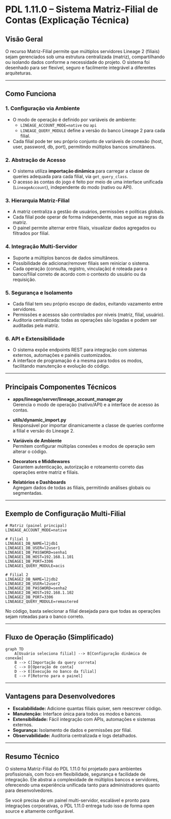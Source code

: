 # PDL 1.11.0 – Sistema Matriz-Filial de Contas (Explicação Técnica)

## Visão Geral
O recurso Matriz-Filial permite que múltiplos servidores Lineage 2 (filiais) sejam gerenciados sob uma estrutura centralizada (matriz), compartilhando ou isolando dados conforme a necessidade do projeto. O sistema foi desenhado para ser flexível, seguro e facilmente integrável a diferentes arquiteturas.

---

## Como Funciona

### 1. Configuração via Ambiente
- O modo de operação é definido por variáveis de ambiente:
  - `LINEAGE_ACCOUNT_MODE=native` ou `api`
  - `LINEAGE_QUERY_MODULE` define a versão do banco Lineage 2 para cada filial.
- Cada filial pode ter seu próprio conjunto de variáveis de conexão (host, user, password, db, port), permitindo múltiplos bancos simultâneos.

### 2. Abstração de Acesso
- O sistema utiliza **importação dinâmica** para carregar a classe de queries adequada para cada filial, via `get_query_class`.
- O acesso às contas do jogo é feito por meio de uma interface unificada (`LineageAccount`), independente do modo (nativo ou API).

### 3. Hierarquia Matriz-Filial
- A matriz centraliza a gestão de usuários, permissões e políticas globais.
- Cada filial pode operar de forma independente, mas segue as regras da matriz.
- O painel permite alternar entre filiais, visualizar dados agregados ou filtrados por filial.

### 4. Integração Multi-Servidor
- Suporte a múltiplos bancos de dados simultâneos.
- Possibilidade de adicionar/remover filiais sem reiniciar o sistema.
- Cada operação (consulta, registro, vinculação) é roteada para o banco/filial correto de acordo com o contexto do usuário ou da requisição.

### 5. Segurança e Isolamento
- Cada filial tem seu próprio escopo de dados, evitando vazamento entre servidores.
- Permissões e acessos são controlados por níveis (matriz, filial, usuário).
- Auditoria centralizada: todas as operações são logadas e podem ser auditadas pela matriz.

### 6. API e Extensibilidade
- O sistema expõe endpoints REST para integração com sistemas externos, automações e painéis customizados.
- A interface de programação é a mesma para todos os modos, facilitando manutenção e evolução do código.

---

## Principais Componentes Técnicos

- **apps/lineage/server/lineage_account_manager.py**  
  Gerencia o modo de operação (nativo/API) e a interface de acesso às contas.

- **utils/dynamic_import.py**  
  Responsável por importar dinamicamente a classe de queries conforme a filial e versão do Lineage 2.

- **Variáveis de Ambiente**  
  Permitem configurar múltiplas conexões e modos de operação sem alterar o código.

- **Decorators e Middlewares**  
  Garantem autenticação, autorização e roteamento correto das operações entre matriz e filiais.

- **Relatórios e Dashboards**  
  Agregam dados de todas as filiais, permitindo análises globais ou segmentadas.

---

## Exemplo de Configuração Multi-Filial

```env
# Matriz (painel principal)
LINEAGE_ACCOUNT_MODE=native

# Filial 1
LINEAGE1_DB_NAME=l2jdb1
LINEAGE1_DB_USER=l2user1
LINEAGE1_DB_PASSWORD=senha1
LINEAGE1_DB_HOST=192.168.1.101
LINEAGE1_DB_PORT=3306
LINEAGE1_QUERY_MODULE=acis

# Filial 2
LINEAGE2_DB_NAME=l2jdb2
LINEAGE2_DB_USER=l2user2
LINEAGE2_DB_PASSWORD=senha2
LINEAGE2_DB_HOST=192.168.1.102
LINEAGE2_DB_PORT=3306
LINEAGE2_QUERY_MODULE=remastered
```

No código, basta selecionar a filial desejada para que todas as operações sejam roteadas para o banco correto.

---

## Fluxo de Operação (Simplificado)

```mermaid
graph TD
    A[Usuário seleciona filial] --> B[Configuração dinâmica de conexão]
    B --> C[Importação da query correta]
    C --> D[Operação de conta]
    D --> E[Execução no banco da filial]
    E --> F[Retorno para o painel]
```

---

## Vantagens para Desenvolvedores

- **Escalabilidade:** Adicione quantas filiais quiser, sem reescrever código.
- **Manutenção:** Interface única para todos os modos e bancos.
- **Extensibilidade:** Fácil integração com APIs, automações e sistemas externos.
- **Segurança:** Isolamento de dados e permissões por filial.
- **Observabilidade:** Auditoria centralizada e logs detalhados.

---

## Resumo Técnico

O sistema Matriz-Filial do PDL 1.11.0 foi projetado para ambientes profissionais, com foco em flexibilidade, segurança e facilidade de integração. Ele abstrai a complexidade de múltiplos bancos e servidores, oferecendo uma experiência unificada tanto para administradores quanto para desenvolvedores.

Se você precisa de um painel multi-servidor, escalável e pronto para integrações corporativas, o PDL 1.11.0 entrega tudo isso de forma open source e altamente configurável. 